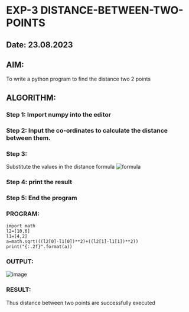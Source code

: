 # EXP-3 DISTANCE-BETWEEN-TWO-POINTS
## Date: 23.08.2023
## AIM:
To write a python program to find the distance two 2 points
## ALGORITHM:
### Step 1: Import numpy into the editor
### Step 2: Input the co-ordinates to calculate the distance between them.
### Step 3:
Substitute the values in the distance formula  ![formula](/formula.JPG)
### Step 4: print the result
### Step 5: End the program
### PROGRAM:
```
import math
l2=[10,6]
l1=[4,2]
a=math.sqrt(((l2[0]-l1[0])**2)+((l2[1]-l1[1])**2))
print("{:.2f}".format(a))
```  


### OUTPUT:

![image](https://github.com/Richard01072002/DISTANCE-BETWEEN-TWO-POINTS/assets/141472248/c9441233-bf3c-4c3f-bb9c-929980e5b38e)


### RESULT:

Thus distance between two points are successfully executed
